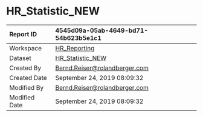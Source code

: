 



# HR_Statistic_NEW

|Report ID|4545d09a-05ab-4649-bd71-54b623b5e1c1|
| :--- | :--- |
|Workspace|[HR_Reporting](../Workspaces/HR_Reporting.md)|
|Dataset|[HR_Statistic_NEW](../Datasets/HR_Statistic_NEW.md)|
|Created By|Bernd.Reiser@rolandberger.com|
|Created Date|September 24, 2019 08:09:32|
|Modified By|Bernd.Reiser@rolandberger.com|
|Modified Date|September 24, 2019 08:09:32|
